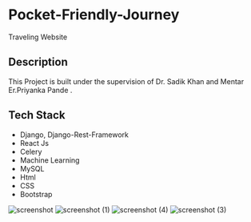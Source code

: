 # Pocket-Friendly-Journey

Traveling Website

## Description

This Project is built under the supervision of  Dr. Sadik Khan and Mentar Er.Priyanka Pande .


## Tech Stack

- Django, Django-Rest-Framework
- React Js
- Celery
- Machine Learning
- MySQL
- Html
- CSS
- Bootstrap
  
![screenshot](https://github.com/neerajpandit/Pocket-Friendly-Journeys-Website/assets/106172268/4fa37464-42a2-45c9-abfb-ff6d7930c114)
![screenshot (1)](https://github.com/neerajpandit/Pocket-Friendly-Journeys-Website/assets/106172268/20d293ce-8bba-47b1-b568-f84c4d1e48b1)
![screenshot (4)](https://github.com/neerajpandit/Pocket-Friendly-Journeys-Website/assets/106172268/9d80bc94-b0b3-47ba-bac7-4e3ced6d06c0)
![screenshot (3)](https://github.com/neerajpandit/Pocket-Friendly-Journeys-Website/assets/106172268/f10afd6e-62f0-4fea-a2ff-94502cf274fc)
